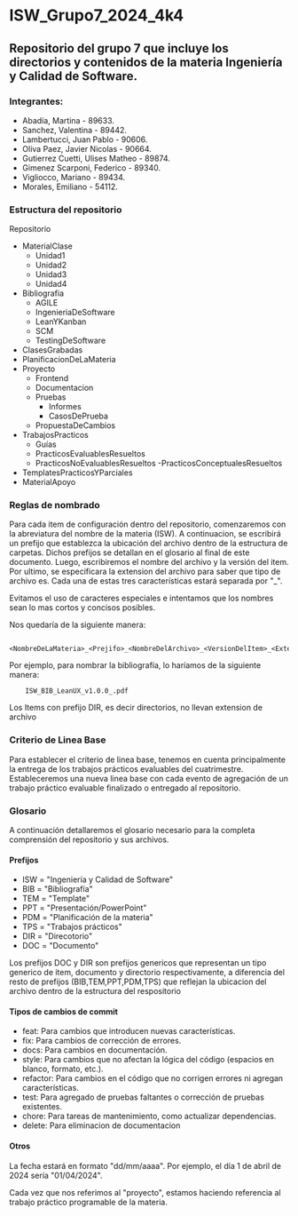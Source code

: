 # ISW_Grupo7_2024_4k4
<h2>Repositorio del grupo 7 que incluye los directorios y contenidos de la materia Ingeniería y Calidad de Software.</h2>

<h3>Integrantes:</h3>

- Abadía, Martina - 89633.
- Sanchez, Valentina - 89442.
- Lambertucci, Juan Pablo - 90606.
- Oliva Paez, Javier Nicolas - 90664.
- Gutierrez Cuetti, Ulises Matheo - 89874.
- Gimenez Scarponi, Federico - 89340.
- Vigliocco, Mariano - 89434.
- Morales, Emiliano - 54112.

<h3>Estructura del repositorio</h3>

Repositorio
- MaterialClase
	- Unidad1
	- Unidad2
	- Unidad3
	- Unidad4
- Bibliografia
	- AGILE
	- IngenieriaDeSoftware
	- LeanYKanban
	- SCM
	- TestingDeSoftware
- ClasesGrabadas
- PlanificacionDeLaMateria
- Proyecto
	- Frontend
	- Documentacion
	- Pruebas
		- Informes
		- CasosDePrueba
	- PropuestaDeCambios
- TrabajosPracticos
	- Guías
	- PracticosEvaluablesResueltos
	- PracticosNoEvaluablesResueltos
   	-PracticosConceptualesResueltos
- TemplatesPracticosYParciales
- MaterialApoyo

<h3>Reglas de nombrado</h3>

Para cada item de configuración dentro del repositorio, comenzaremos con la abreviatura del nombre de la materia (ISW). A continuacion, se escribirá un prefijo que establezca la ubicación del archivo dentro de la estructura de carpetas. Dichos prefijos se detallan en el glosario al final de este documento. Luego, escribiremos el nombre del archivo y la versión del item. Por ultimo, se especificara la extension del archivo para saber que tipo de archivo es. Cada una de estas tres características estará separada por "_".


Evitamos el uso de caracteres especiales e intentamos que los nombres sean lo mas cortos y concisos posibles.

Nos quedaría de la siguiente manera:

        <NombreDeLaMateria>_<Prejifo>_<NombreDelArchivo>_<VersionDelItem>_<ExtensionDelArchivo>

Por ejemplo, para nombrar la bibliografía, lo haríamos de la siguiente manera:

        ISW_BIB_LeanUX_v1.0.0_.pdf

Los Items con prefijo DIR, es decir directorios, no llevan extension de archivo

<h3>Criterio de Linea Base</h3>

Para establecer el criterio de linea base, tenemos en cuenta principalmente la entrega de los trabajos prácticos evaluables del cuatrimestre. 
Estableceremos una nueva linea base con cada evento de agregación de un trabajo práctico evaluable finalizado o entregado al repositorio.


<h3>Glosario</h3>

A continuación detallaremos el glosario necesario para la completa comprensión del repositorio y sus archivos.

<h4>Prefijos</h4>

- ISW = "Ingeniería y Calidad de Software"
- BIB = "Bibliografía"
- TEM = "Template"
- PPT = "Presentación/PowerPoint"
- PDM = "Planificación de la materia"
- TPS = "Trabajos prácticos"
- DIR = "Direcotorio"
- DOC = "Documento"

Los prefijos DOC y DIR son prefijos genericos que representan un tipo generico de item, documento y directorio respectivamente, a diferencia del resto de prefijos (BIB,TEM,PPT,PDM,TPS) que reflejan la ubicacion del archivo dentro de la estructura del respositorio

<h4>Tipos de cambios de commit</h4>

- feat: Para cambios que introducen nuevas características.
- fix: Para cambios de corrección de errores.
- docs: Para cambios en documentación.
- style: Para cambios que no afectan la lógica del código (espacios en blanco, formato, etc.).
- refactor: Para cambios en el código que no corrigen errores ni agregan características.
- test: Para agregado de pruebas faltantes o corrección de pruebas existentes.
- chore: Para tareas de mantenimiento, como actualizar dependencias.
- delete: Para eliminacion de documentacion

<h4>Otros</h4>

La fecha estará en formato "dd/mm/aaaa". Por ejemplo, el día 1 de abril de 2024 sería "01/04/2024".

Cada vez que nos referimos al "proyecto", estamos haciendo referencia al trabajo práctico programable de la materia.


